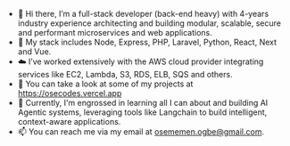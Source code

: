 - 👋 Hi there, I’m a full-stack developer (back-end heavy) with 4-years industry experience architecting and building modular, scalable, secure and performant microservices and web applications.
- 👀 My stack includes Node, Express, PHP, Laravel, Python, React, Next and Vue.
- ☁️ I’ve worked extensively with the AWS cloud provider integrating services like EC2, Lambda, S3, RDS, ELB, SQS and others.
- 🌱 You can take a look at some of my projects at https://osecodes.vercel.app
- 🚀 Currently, I'm engrossed in learning all I can about and building AI Agentic systems, leveraging tools like Langchain to build intelligent, context-aware applications.
- 📫 You can reach me via my email at osememen.ogbe@gmail.com.

<!---
oseogbe/oseogbe is a ✨ special ✨ repository because its `README.md` (this file) appears on your GitHub profile.
You can click the Preview link to take a look at your changes.
--->
